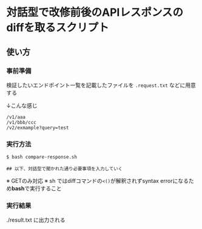 # 対話型で改修前後のAPIレスポンスのdiffを取るスクリプト

## 使い方

### 事前準備

検証したいエンドポイント一覧を記載したファイルを `.request.txt` などに用意する

↓こんな感じ
```
/v1/aaa
/v1/bbb/ccc
/v2/exmample?query=test
```

### 実行方法
```
$ bash compare-response.sh 

## 以下、対話型で聞かれた通り必要事項を入力していく
```

※ GETのみ対応
※ sh ではdiffコマンドの`<()`が解釈されずsyntax errorになるため**bash**で実行すること

### 実行結果
./result.txt に出力される